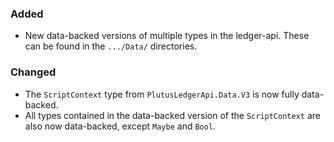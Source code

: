 ### Added

- New data-backed versions of multiple types in the ledger-api. These can be found in the `.../Data/` directories.

### Changed

- The `ScriptContext` type from `PlutusLedgerApi.Data.V3` is now fully data-backed.
- All types contained in the data-backed version of the `ScriptContext` are also now data-backed, except `Maybe` and `Bool`.
